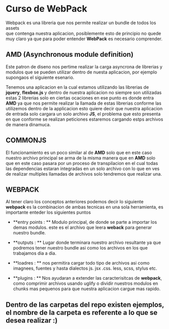 # **Curso de WebPack**

Webpack es una libreria que nos permite realizar un bundle de todos los assets  
que contenga nuestra aplicacion, posiblemente esto de principio no quede muy
claro ya que para poder entender **WebPack** es necesario comprender.

## **AMD (Asynchronous module definition)**

Este patron de diseno nos pertime realizar la carga asyncrona de librerias y modulos
que se pueden utilizar dentro de nuesta aplicacion, por ejemplo supongaos el siguiente
esenario.

Tenemos una aplicacion en la cual estamos utilizando las librerias de **jquery**, **flexbox.js**
y dentro de nuestra aplicacion no siempre son utilizadas estas 2 librerias solo en ciertas ocaciones 
en ese punto es donde entra **AMD** ya que nos permite realizar la llamada de estas librerias conforme 
las utilizemos dentro de la applicacion  esto quiere decir que nuestra aplicacion de entrada solo cargara
un solo archivo **JS**, el problema que esto presenta en que conforme se realizan peticiones estaremos cargando
estps archivos de manera dinamuca.

## **COMMONJS**

El funcionamiento es un poco similar al de **AMD** solo que en este caso nuestro archivo principal 
se arma de la misma manera que en **AMD** solo que en este caso pasara por un proceso de transpilacion
en el cual todas las dependencias estaran integradas en un solo archivo con lo que en ves de realizar 
multiples llamadas de archivos solo tendremos que realizar una.

## **WEBPACK**

Al tener claro los conceptos anteriores podemos decir lo siguiente **webpack** es la combinacion
de ambas tecnicas en una sola herramienta, es importante enteder los siguientes puntos 

- **entry points : ** Modulo principal, de donde se parte a importar los demas modulos. este es el 
archivo que leera **weback** para generar nuestro bundle.

- **outputs : ** Lugar donde terminara nuestro archivo resultante ya que podremos tener nuestro bundle
asi como los archivos en los que trabajamos dia a dia.

- **loadres : ** nos permitira cargar todo tipo de archivos asi como imagnees, fuentes y hasta dialectos
js. jsx .css. less, scss, stylus etc.

- **plugins : ** Nos ayudaran a extender las caracterisitcas de **webpack**, como comprimir archivos
usando uglify o dividir nuestros modulos en chunks mas pequenos para que nuestra aplicacion cargue mas rapido. 


## Dentro de las carpetas del repo existen ejemplos, el nombre de la carpeta es referente a lo que se desea realizar :)